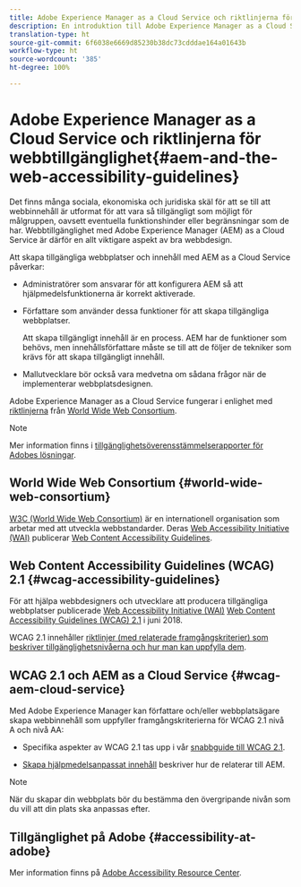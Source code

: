 ```yaml
---
title: Adobe Experience Manager as a Cloud Service och riktlinjerna för webbtillgänglighet
description: En introduktion till Adobe Experience Manager as a Cloud Service och riktlinjerna för webbtillgänglighet
translation-type: ht
source-git-commit: 6f6038e6669d85230b38dc73cdddae164a01643b
workflow-type: ht
source-wordcount: '385'
ht-degree: 100%

---
```



# Adobe Experience Manager as a Cloud Service  och riktlinjerna för webbtillgänglighet{#aem-and-the-web-accessibility-guidelines}

Det finns många sociala, ekonomiska och juridiska skäl för att se till att webbinnehåll är utformat för att vara så tillgängligt som möjligt för målgruppen, oavsett eventuella funktionshinder eller begränsningar som de har. Webbtillgänglighet med Adobe Experience Manager (AEM) as a Cloud Service är därför en allt viktigare aspekt av bra webbdesign.

Att skapa tillgängliga webbplatser och innehåll med AEM as a Cloud Service påverkar:

* Administratörer som ansvarar för att konfigurera AEM så att hjälpmedelsfunktionerna är korrekt aktiverade.

* Författare som använder dessa funktioner för att skapa tillgängliga webbplatser.

   Att skapa tillgängligt innehåll är en process. AEM har de funktioner som behövs, men innehållsförfattare måste se till att de följer de tekniker som krävs för att skapa tillgängligt innehåll.

* Mallutvecklare bör också vara medvetna om sådana frågor när de implementerar webbplatsdesignen.

Adobe Experience Manager as a Cloud Service fungerar i enlighet med [riktlinjerna](#wcag-accessibility-guidelines) från [World Wide Web Consortium](#world-wide-web-consortium).

>[!NOTE]
>
> Mer information finns i [tillgänglighetsöverensstämmelserapporter för Adobes lösningar](https://www.adobe.com/accessibility/compliance.html).

## World Wide Web Consortium {#world-wide-web-consortium}

[W3C (World Wide Web Consortium)](https://www.w3.org/) är en internationell organisation som arbetar med att utveckla webbstandarder. Deras [Web Accessibility Initiative (WAI)](https://www.w3.org/WAI/) publicerar [Web Content Accessibility Guidelines](#wcag-accessibility-guidelines).

## Web Content Accessibility Guidelines (WCAG) 2.1 {#wcag-accessibility-guidelines}

För att hjälpa webbdesigners och utvecklare att producera tillgängliga webbplatser publicerade [Web Accessibility Initiative (WAI)](https://www.w3.org/WAI/) [Web Content Accessibility Guidelines (WCAG) 2.1](https://www.w3.org/TR/WCAG/) i juni 2018.

WCAG 2.1 innehåller [riktlinjer (med relaterade framgångskriterier) som beskriver tillgänglighetsnivåerna och hur man kan uppfylla dem](https://www.w3.org/TR/WCAG/#conformance).

## WCAG 2.1 och AEM as a Cloud Service {#wcag-aem-cloud-service}

Med Adobe Experience Manager kan författare och/eller webbplatsägare skapa webbinnehåll som uppfyller framgångskriterierna för WCAG 2.1 nivå A och nivå AA:

* Specifika aspekter av WCAG 2.1 tas upp i vår [snabbguide till WCAG 2.1](/help/onboarding/accessibility/quick-guide-wcag.md).

* [Skapa hjälpmedelsanpassat innehåll](/help/sites-cloud/authoring/fundamentals/accessible-content.md) beskriver hur de relaterar till AEM.

>[!NOTE]
> 
>När du skapar din webbplats bör du bestämma den övergripande nivån som du vill att din plats ska anpassas efter.

<!--
* [Configuring the Rich Text Editor for Producing Accessible Sites](/help/sites-administering/rte-accessible-content.md)
  Guidelines on how administrators can configure AEM for producing accessible content.
-->

<!--
* [Creating Accessible Adaptive Forms](/help/forms/using/creating-accessible-adaptive-forms.md)
  Adobe Experience Manager (AEM) includes a number of features and capabilities that enhance the usability of adaptive forms for users with different abilities. The solution also assists form authors in creating accessible adaptive forms.
-->

## Tillgänglighet på Adobe {#accessibility-at-adobe}

Mer information finns på [Adobe Accessibility Resource Center](https://www.adobe.com/accessibility/).



